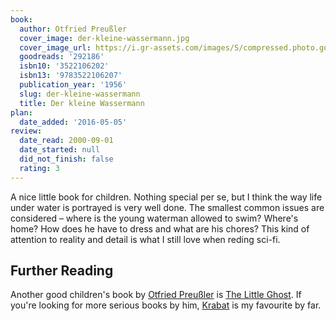 ```yaml
---
book:
  author: Otfried Preußler
  cover_image: der-kleine-wassermann.jpg
  cover_image_url: https://i.gr-assets.com/images/S/compressed.photo.goodreads.com/books/1173461987l/292186._SX318_.jpg
  goodreads: '292186'
  isbn10: '3522106202'
  isbn13: '9783522106207'
  publication_year: '1956'
  slug: der-kleine-wassermann
  title: Der kleine Wassermann
plan:
  date_added: '2016-05-05'
review:
  date_read: 2000-09-01
  date_started: null
  did_not_finish: false
  rating: 3
---
```


A nice little book for children. Nothing special per se, but I think the way life under water is portrayed is very well
done. The smallest common issues are considered – where is the young waterman allowed to swim? Where's home? How does he
have to dress and what are his chores? This kind of attention to reality and detail is what I still love when reding
sci-fi.

## Further Reading

Another good children's book by [Otfried Preußler](https://books.rixx.de/reviews/by-author/#Otfried%20Preu%C3%9Fler) is
[The Little Ghost](https://books.rixx.de/reviews/2001/the-little-ghost). If you're looking for more serious books by
him, [Krabat](https://books.rixx.de/reviews/2005/krabat) is my favourite by far.
